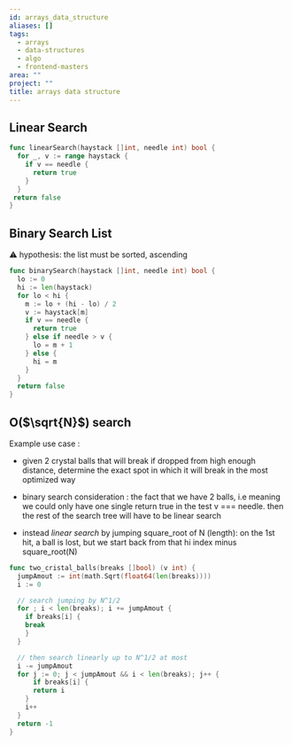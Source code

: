```yaml
---
id: arrays_data_structure
aliases: []
tags:
  - arrays
  - data-structures
  - algo
  - frontend-masters
area: ""
project: ""
title: arrays data structure
---
```


## Linear Search

```go
func linearSearch(haystack []int, needle int) bool {
  for _, v := range haystack {
    if v == needle {
      return true
    }
  }
 return false
}
```

## Binary Search List

⚠️ hypothesis: the list must be sorted, ascending

```go
func binarySearch(haystack []int, needle int) bool {
  lo := 0
  hi := len(haystack)
  for lo < hi {
    m := lo + (hi - lo) / 2
    v := haystack[m]
    if v == needle {
      return true
    } else if needle > v {
      lo = m + 1
    } else {
      hi = m
    }
  }
  return false
}
```

## O($\sqrt{N}$) search

Example use case :

- given 2 crystal balls that will break if dropped from high enough distance, determine the exact spot in which it will break in the most optimized way

- binary search consideration : the fact that we have 2 balls, i.e meaning we could only have one single return true in the test v === needle. then the rest of the search tree will have to be linear search

- instead _linear search_ by jumping square_root of N (length): on the 1st hit, a ball is lost, but we start back from that hi index minus square_root(N)

```go
func two_cristal_balls(breaks []bool) (v int) {
  jumpAmout := int(math.Sqrt(float64(len(breaks))))
  i := 0

  // search jumping by N^1/2
  for ; i < len(breaks); i += jumpAmout {
    if breaks[i] {
    break
    }
  }

  // then search linearly up to N^1/2 at most
  i -= jumpAmout
  for j := 0; j < jumpAmout && i < len(breaks); j++ {
      if breaks[i] {
      return i
    }
    i++
  }
  return -1
}
```
